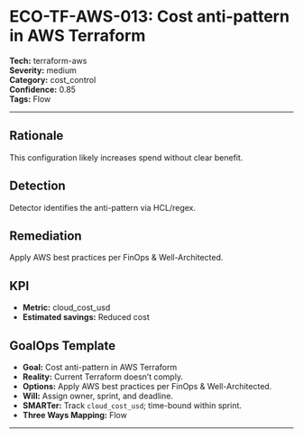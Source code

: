 # ECO-TF-AWS-013: Cost anti-pattern in AWS Terraform

**Tech:** terraform-aws  
**Severity:** medium  
**Category:** cost_control  
**Confidence:** 0.85  
**Tags:** Flow

---

## Rationale
This configuration likely increases spend without clear benefit.

## Detection
Detector identifies the anti-pattern via HCL/regex.

## Remediation
Apply AWS best practices per FinOps & Well-Architected.

## KPI
- **Metric:** cloud_cost_usd  
- **Estimated savings:** Reduced cost

## GoalOps Template
- **Goal:** Cost anti-pattern in AWS Terraform  
- **Reality:** Current Terraform doesn’t comply.  
- **Options:** Apply AWS best practices per FinOps & Well-Architected.  
- **Will:** Assign owner, sprint, and deadline.  
- **SMARTer:** Track `cloud_cost_usd`; time-bound within sprint.  
- **Three Ways Mapping:** Flow

---

